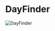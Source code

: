 # DayFinder

![DayFinder](https://user-images.githubusercontent.com/31929901/108497811-b289ff00-72b4-11eb-9dc6-25321470b7be.gif)
